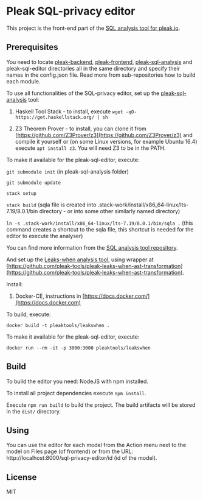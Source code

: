 # Pleak SQL-privacy editor

This project is the front-end part of the [SQL analysis tool for pleak.io](https://github.com/pleak-tools/pleak-sql-analysis).

## Prerequisites

You need to locate [pleak-backend](https://github.com/pleak-tools/pleak-backend), [pleak-frontend](https://github.com/pleak-tools/pleak-frontend), [pleak-sql-analysis](https://github.com/pleak-tools/pleak-sql-analysis) and pleak-sql-editor directories all in the same directory and specify their names in the config.json file.
Read more from sub-repositories how to build each module.

To use all functionalities of the SQL-privacy editor, set up the [pleak-sql-analysis](https://github.com/pleak-tools/pleak-sql-analysis) tool:

1) Haskell Tool Stack - to install, execute `wget -qO- https://get.haskellstack.org/ | sh`

2) Z3 Theorem Prover - to install, you can clone it from [https://github.com/Z3Prover/z3](https://github.com/Z3Prover/z3) and compile it yourself or (on some Linux versions, for example Ubuntu 16.4) execute `apt install z3`. You will need Z3 to be in the PATH.

To make it available for the pleak-sql-editor, execute:

`git submodule init` (in pleak-sql-analysis folder)

`git submodule update`

`stack setup`

`stack build` (sqla file is created into .stack-work/install/x86_64-linux/lts-7.19/8.0.1/bin directory - or into some other similarly named directory)

`ln -s .stack-work/install/x86_64-linux/lts-7.19/8.0.1/bin/sqla .` (this command creates a shortcut to the sqla file, this shortcut is needed for the editor to execute the analyser)

You can find more information from the [SQL analysis tool repository](https://github.com/pleak-tools/pleak-sql-analysis).

And set up the [Leaks-when analysis tool](https://github.com/pleak-tools/pleak-leaks-when-analysis), using wrapper at [https://github.com/pleak-tools/pleak-leaks-when-ast-transformation](https://github.com/pleak-tools/pleak-leaks-when-ast-transformation).

Install:

1) Docker-CE, instructions in [https://docs.docker.com/](https://docs.docker.com)

To build, execute:

`docker build -t pleaktools/leakswhen .`

To make it available for the pleak-sql-editor, execute:

`docker run --rm -it -p 3000:3000 pleaktools/leakswhen`

## Build

To build the editor you need: NodeJS with npm installed.

To install all project dependencies execute `npm install`.

Execute `npm run build` to build the project. The build artifacts will be stored in the `dist/` directory.

## Using

You can use the editor for each model from the Action menu next to the model on Files page (of frontend) or from the URL: http://localhost:8000/sql-privacy-editor/id (id of the model).

## License

MIT